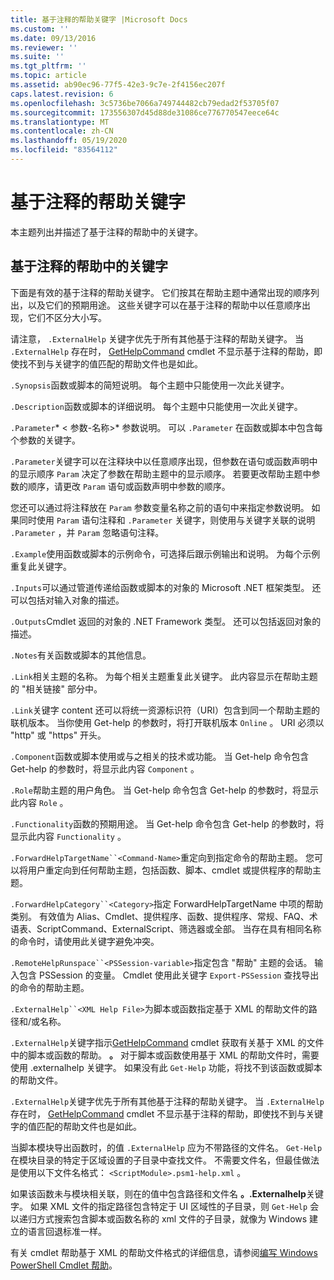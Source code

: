 ```yaml
---
title: 基于注释的帮助关键字 |Microsoft Docs
ms.custom: ''
ms.date: 09/13/2016
ms.reviewer: ''
ms.suite: ''
ms.tgt_pltfrm: ''
ms.topic: article
ms.assetid: ab90ec96-77f5-42e3-9c7e-2f4156ec207f
caps.latest.revision: 6
ms.openlocfilehash: 3c5736be7066a749744482cb79edad2f53705f07
ms.sourcegitcommit: 173556307d45d88de31086ce776770547eece64c
ms.translationtype: MT
ms.contentlocale: zh-CN
ms.lasthandoff: 05/19/2020
ms.locfileid: "83564112"
---
```

# <a name="comment-based-help-keywords"></a>基于注释的帮助关键字

本主题列出并描述了基于注释的帮助中的关键字。

## <a name="keywords-in-comment-based-help"></a>基于注释的帮助中的关键字

下面是有效的基于注释的帮助关键字。 它们按其在帮助主题中通常出现的顺序列出，以及它们的预期用途。 这些关键字可以在基于注释的帮助中以任意顺序出现，它们不区分大小写。

请注意， `.ExternalHelp` 关键字优先于所有其他基于注释的帮助关键字。 当 `.ExternalHelp` 存在时， [GetHelpCommand](/dotnet/api/Microsoft.PowerShell.Commands.gethelpcommand) cmdlet 不显示基于注释的帮助，即使找不到与关键字的值匹配的帮助文件也是如此。

`.Synopsis`函数或脚本的简短说明。 每个主题中只能使用一次此关键字。

`.Description`函数或脚本的详细说明。 每个主题中只能使用一次此关键字。

`.Parameter`* \< 参数-名称>* 参数说明。 可以 `.Parameter` 在函数或脚本中包含每个参数的关键字。

`.Parameter`关键字可以在注释块中以任意顺序出现，但参数在语句或函数声明中的显示顺序 `Param` 决定了参数在帮助主题中的显示顺序。 若要更改帮助主题中参数的顺序，请更改 `Param` 语句或函数声明中参数的顺序。

您还可以通过将注释放在 `Param` 参数变量名称之前的语句中来指定参数说明。 如果同时使用 `Param` 语句注释和 `.Parameter` 关键字，则使用与关键字关联的说明 `.Parameter` ，并 `Param` 忽略语句注释。

`.Example`使用函数或脚本的示例命令，可选择后跟示例输出和说明。 为每个示例重复此关键字。

`.Inputs`可以通过管道传递给函数或脚本的对象的 Microsoft .NET 框架类型。 还可以包括对输入对象的描述。

`.Outputs`Cmdlet 返回的对象的 .NET Framework 类型。 还可以包括返回对象的描述。

`.Notes`有关函数或脚本的其他信息。

`.Link`相关主题的名称。 为每个相关主题重复此关键字。 此内容显示在帮助主题的 "相关链接" 部分中。

`.Link`关键字 content 还可以将统一资源标识符（URI）包含到同一个帮助主题的联机版本。 当你使用 Get-help 的参数时，将打开联机版本 `Online` 。 URI 必须以 "http" 或 "https" 开头。

`.Component`函数或脚本使用或与之相关的技术或功能。 当 Get-help 命令包含 Get-help 的参数时，将显示此内容 `Component` 。

`.Role`帮助主题的用户角色。 当 Get-help 命令包含 Get-help 的参数时，将显示此内容 `Role` 。

`.Functionality`函数的预期用途。 当 Get-help 命令包含 Get-help 的参数时，将显示此内容 `Functionality` 。

`.ForwardHelpTargetName``<Command-Name>`重定向到指定命令的帮助主题。 您可以将用户重定向到任何帮助主题，包括函数、脚本、cmdlet 或提供程序的帮助主题。

`.ForwardHelpCategory``<Category>`指定 ForwardHelpTargetName 中项的帮助类别。 有效值为 Alias、Cmdlet、提供程序、函数、提供程序、常规、FAQ、术语表、ScriptCommand、ExternalScript、筛选器或全部。 当存在具有相同名称的命令时，请使用此关键字避免冲突。

`.RemoteHelpRunspace``<PSSession-variable>`指定包含 "帮助" 主题的会话。 输入包含 PSSession 的变量。 Cmdlet 使用此关键字 `Export-PSSession` 查找导出的命令的帮助主题。

`.ExternalHelp``<XML Help File>`为脚本或函数指定基于 XML 的帮助文件的路径和/或名称。

`.ExternalHelp`关键字指示[GetHelpCommand](/dotnet/api/Microsoft.PowerShell.Commands.gethelpcommand) cmdlet 获取有关基于 XML 的文件中的脚本或函数的帮助。 **。** 对于脚本或函数使用基于 XML 的帮助文件时，需要使用 .externalhelp 关键字。 如果没有此 `Get-Help` 功能，将找不到该函数或脚本的帮助文件。

`.ExternalHelp`关键字优先于所有其他基于注释的帮助关键字。 当 `.ExternalHelp` 存在时， [GetHelpCommand](/dotnet/api/Microsoft.PowerShell.Commands.gethelpcommand) cmdlet 不显示基于注释的帮助，即使找不到与关键字的值匹配的帮助文件也是如此。

当脚本模块导出函数时，的值 `.ExternalHelp` 应为不带路径的文件名。 `Get-Help`在模块目录的特定于区域设置的子目录中查找文件。 不需要文件名，但最佳做法是使用以下文件名格式： `<ScriptModule>.psm1-help.xml` 。

如果该函数未与模块相关联，则在的值中包含路径和文件名 **。.Externalhelp**关键字。 如果 XML 文件的指定路径包含特定于 UI 区域性的子目录，则 `Get-Help` 会以递归方式搜索包含脚本或函数名称的 xml 文件的子目录，就像为 Windows 建立的语言回退标准一样。

有关 cmdlet 帮助基于 XML 的帮助文件格式的详细信息，请参阅[编写 Windows PowerShell Cmdlet 帮助](./writing-help-for-windows-powershell-cmdlets.md)。
